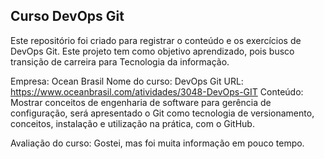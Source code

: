 ## Curso DevOps Git 

Este repositório foi criado para registrar o conteúdo e os exercícios de DevOps Git. Este projeto tem como objetivo aprendizado, pois busco transição de carreira para Tecnologia da informação.

Empresa: Ocean Brasil
Nome do curso: DevOps Git
URL: https://www.oceanbrasil.com/atividades/3048-DevOps-GIT
Conteúdo: Mostrar conceitos de engenharia de software para gerência de configuração, será apresentado o Git como tecnologia de versionamento, conceitos, instalação e utilização na prática, com o GitHub.

Avaliação do curso:
Gostei, mas foi muita informação em pouco tempo.